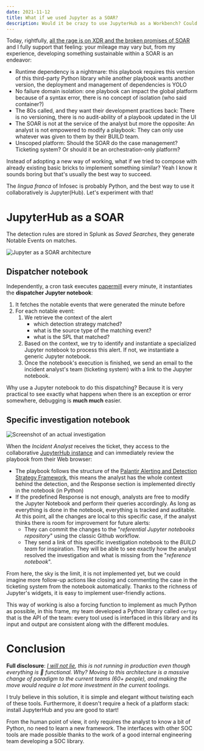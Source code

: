 ```yaml
---
date: 2021-11-12
title: What if we used Jupyter as a SOAR?
description: Would it be crazy to use JupyterHub as a Workbench? Could it replace a SOAR?
---
```


Today, rightfully, [all the rage is on XDR and the broken promises of SOAR](https://twitter.com/anton_chuvakin/status/1458563366025265153) and I fully support that feeling: your mileage may vary but, from my experience, developing something sustainable within a SOAR is an endeavor:
- Runtime dependency is a nightmare: this playbook requires this version of this third-party Python library while another playbook wants another version, the deployment and management of dependencies is YOLO
- No failure domain isolation: one playbook can impact the global platform because of a syntax error, there is no concept of isolation (who said container?)
- The 80s called, and they want their development practices back: There is no versioning, there is no audit-ability of a playbook updated in the UI
- The SOAR is not at the service of the analyst but more the opposite: An analyst is not empowered to modify a playbook: They can only use whatever was given to them by their BUILD team.
- Unscoped platform: Should the SOAR do the case management? Ticketing system? Or should it be an orchestration-only platform?

Instead of adopting a new way of working, what if we tried to compose with already existing basic bricks to implement something similar? Yeah I know it sounds boring but that's usually the best way to succeed.

The *lingua franca* of Infosec is probably Python, and the best way to use it collaboratively is Jupyter(Hub). Let's experiment with that!

# JupyterHub as a SOAR

The detection rules are stored in Splunk as *Saved Searches*, they generate Notable Events on matches.

![Jupyter as a SOAR architecture](/images/what-if-we-used-jupyter-as-a-soar.svg)

## Dispatcher notebook

Independently, a cron task executes [papermill](https://github.com/nteract/papermill) every minute, it instantiates the **dispatcher Jupyter notebook**:
1. It fetches the notable events that were generated the minute before
1. For each notable event:
   1. We retrieve the context of the alert
      - which detection strategy matched?
      - what is the source type of the matching event?
      - what is the SPL that matched?
   1. Based on the context, we try to identify and instantiate a specialized Jupyter notebook to process this alert. If not, we instantiate a generic Jupyter notebook.
   1. Once the notebook's execution is finished, we send an email to the incident analyst's team (ticketing system) with a link to the Jupyter notebook. 


Why use a Jupyter notebook to do this dispatching? Because it is very practical to see exactly what happens when there is an exception or error somewhere, debugging is **much much** easier.

## Specific investigation notebook

![Screenshot of an actual investigation](/images/example_golden_ticket_investigation.png)

When the *Incident Analyst* receives the ticket, they access to the collaborative [JupyterHub instance](https://jupyter.org/hub) and can immediately review the playbook from their Web browser:
- The playbook follows the structure of the [Palantir Alerting and Detection Strategy Framework](https://blog.palantir.com/alerting-and-detection-strategy-framework-52dc33722df2), this means the analyst has the whole context behind the detection, and the Response section is implemented directly in the notebook (in Python)
- If the predefined Response is not enough, analysts are free to modify the Jupyter Notebook and perform their queries accordingly. As long as everything is done in the notebook, everything is tracked and auditable. At this point, all the changes are local to this specific case, if the analyst thinks there is room for improvement for future alerts:
   - They can commit the changes to the "*referential Jupyter notebooks repository*" using the classic Github workflow.
   - They send a link of this specific investigation notebook to the *BUILD team* for inspiration. They will be able to see exactly how the analyst resolved the investigation and what is missing from the "*reference notebook*".

From here, the sky is the limit, it is not implemented yet, but we could imagine more follow-up actions like closing and commenting the case in the ticketing system from the notebook automatically. Thanks to the richness of Jupyter's widgets, it is easy to implement user-friendly actions.

This way of working is also a forcing function to implement as much Python as possible, in this frame, my team developed a Python library called `certpy`  that is the API of the team: every tool used is interfaced in this library and its input and output are consistent along with the different modules.

# Conclusion

**Full disclosure**: *[I will not lie](https://twitter.com/lizthegrey/status/1456130255198953482), this is not running in production even though everything is :100: functional. Why? Moving to this architecture is a massive change of paradigm to the current teams (60+ people), and making the move would require a lot more investment in the current toolings.*

I truly believe in this solution, it is simple and elegant without twisting each of these tools. Furthermore, it doesn't require a heck of a platform stack: install JupyterHub and you are good to start!

From the human point of view, it only requires the analyst to know a bit of Python, no need to learn a new framework. The interfaces with other SOC tools are made possible thanks to the work of a good internal engineering team developing a SOC library.